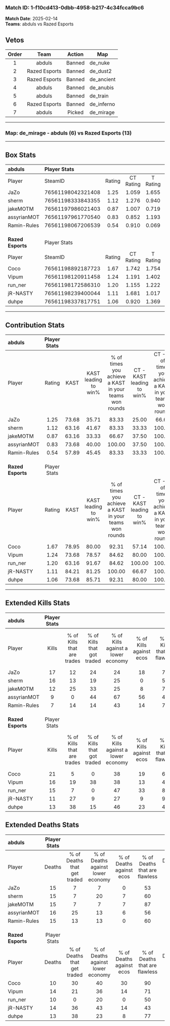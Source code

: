 ### Match ID: 1-f10cd413-0dbb-4958-b217-4c34fcca9bc6  
**Match Date**: 2025-02-14  
**Teams**: abduls vs Razed Esports  

## Vetos  

| Order | Team | Action | Map |
| :---: | :--: | :----: | --- |
| 1 | abduls | Banned | de_nuke |
| 2 | Razed Esports | Banned | de_dust2 |
| 3 | Razed Esports | Banned | de_ancient |
| 4 | abduls | Banned | de_anubis |
| 5 | abduls | Banned | de_train |
| 6 | Razed Esports | Banned | de_inferno |
| 7 | abduls | Picked | de_mirage |

---  

### **Map**: de_mirage - abduls (6) vs Razed Esports (13)  
---  

## Box Stats  

| **abduls**        | Player Stats      |        |           |          |       |       |       |         |        |      |     |
| :- | :- | :-: | :-: | :-: | :-: | :-: | :-: | :-: | :-: | :-: | :-: |
| Player            | SteamID           | Rating | CT Rating | T Rating | KAST  |  ADR  | Kills | Assists | Deaths | K/D  | HS% |
| JaZo              | 76561198042321408 |  1.25  |   1.059   |  1.655   | 73.68 | 89.8  |  17   |    2    |   15   | 1.13 | 64  |
| sherm             | 76561198333843355 |  1.12  |   1.276   |  0.940   | 63.16 | 89.7  |  16   |    1    |   15   | 1.07 | 43  |
| jakeMOTM          | 76561197986021403 |  0.87  |   1.007   |  0.719   | 63.16 | 65.5  |  12   |    3    |   15   | 0.80 | 66  |
| assyrianMOT       | 76561197961770540 |  0.83  |   0.852   |  1.193   | 73.68 | 68.6  |   9   |    9    |   16   | 0.56 | 44  |
| Ramin-Rules       | 76561198067206539 |  0.54  |   0.910   |  0.069   | 57.89 | 47.5  |   7   |    2    |   15   | 0.47 | 42  |
|                   |                   |        |           |          |       |       |       |         |        |      |     |
|                   |                   |        |           |          |       |       |       |         |        |      |     |
|                   |                   |        |           |          |       |       |       |         |        |      |     |
| **Razed Esports** | Player Stats      |        |           |          |       |       |       |         |        |      |     |
| Player            | SteamID           | Rating | CT Rating | T Rating | KAST  |  ADR  | Kills | Assists | Deaths | K/D  | HS% |
| Coco              | 76561198892187723 |  1.67  |   1.742   |  1.754   | 78.95 | 107.0 |  21   |    2    |   10   | 2.10 | 52  |
| Vipum             | 76561198120911458 |  1.24  |   1.191   |  1.402   | 73.68 | 89.0  |  16   |    4    |   14   | 1.14 | 43  |
| run_ner           | 76561198172586310 |  1.20  |   1.155   |  1.222   | 63.16 | 80.0  |  15   |    3    |   10   | 1.50 | 33  |
| jR-NASTY          | 76561198239400044 |  1.11  |   1.681   |  1.017   | 84.21 | 89.8  |  11   |    8    |   14   | 0.79 | 36  |
| duhpe             | 76561198337817751 |  1.06  |   0.920   |  1.369   | 73.68 | 69.0  |  13   |    3    |   13   | 1.00 | 61  |
---  

## Contribution Stats  

| **abduls**        | Player Stats |       |                      |                                                        |                           |                                                             |                          |                                                            |
| :- | :-: | :-: | :-: | :-: | :-: | :-: | :-: | :-: |
| Player            |    Rating    | KAST  | KAST leading to win% | % of times you achieve a KAST in your teams won rounds | CT - KAST leading to win% | CT - % of times you achieve a KAST in your teams won rounds | T - KAST leading to win% | T - % of times you achieve a KAST in your teams won rounds |
| JaZo              |     1.25     | 73.68 |        35.71         |                         83.33                          |           25.00           |                            66.67                            |          50.00           |                           100.00                           |
| sherm             |     1.12     | 63.16 |        41.67         |                         83.33                          |           33.33           |                           100.00                            |          66.67           |                           66.67                            |
| jakeMOTM          |     0.87     | 63.16 |        33.33         |                         66.67                          |           37.50           |                           100.00                            |          25.00           |                           33.33                            |
| assyrianMOT       |     0.83     | 73.68 |        40.00         |                         100.00                         |           37.50           |                           100.00                            |          42.86           |                           100.00                           |
| Ramin-Rules       |     0.54     | 57.89 |        45.45         |                         83.33                          |           33.33           |                           100.00                            |          100.00          |                           66.67                            |
|                   |              |       |                      |                                                        |                           |                                                             |                          |                                                            |
|                   |              |       |                      |                                                        |                           |                                                             |                          |                                                            |
|                   |              |       |                      |                                                        |                           |                                                             |                          |                                                            |
| **Razed Esports** | Player Stats |       |                      |                                                        |                           |                                                             |                          |                                                            |
| Player            |    Rating    | KAST  | KAST leading to win% | % of times you achieve a KAST in your teams won rounds | CT - KAST leading to win% | CT - % of times you achieve a KAST in your teams won rounds | T - KAST leading to win% | T - % of times you achieve a KAST in your teams won rounds |
| Coco              |     1.67     | 78.95 |        80.00         |                         92.31                          |           57.14           |                           100.00                            |          100.00          |                           88.89                            |
| Vipum             |     1.24     | 73.68 |        78.57         |                         84.62                          |           80.00           |                           100.00                            |          77.78           |                           77.78                            |
| run_ner           |     1.20     | 63.16 |        91.67         |                         84.62                          |          100.00           |                           100.00                            |          87.50           |                           77.78                            |
| jR-NASTY          |     1.11     | 84.21 |        81.25         |                         100.00                         |           66.67           |                           100.00                            |          90.00           |                           100.00                           |
| duhpe             |     1.06     | 73.68 |        85.71         |                         92.31                          |           80.00           |                           100.00                            |          88.89           |                           88.89                            |
---  

## Extended Kills Stats  

| **abduls**        | Player Stats |                            |                            |                                    |                         |                              |                                 |                                       |                    |           |
| :- | :-: | :-: | :-: | :-: | :-: | :-: | :-: | :-: | :-: | :-: |
| Player            |    Kills     | % of Kills that are trades | % of Kills that got traded | % of Kills against a lower economy | % of Kills against ecos | % of Kills that are flawless | % of Kills that are close duels | % of Kills that are assisted by flash | Pistol Round Kills | AWP Kills |
| JaZo              |      17      |             12             |             24             |                 24                 |           18            |              76              |                0                |                  12                   |         0          |     2     |
| sherm             |      16      |             13             |             19             |                 25                 |            0            |              56              |               13                |                   6                   |         0          |     3     |
| jakeMOTM          |      12      |             25             |             33             |                 25                 |            8            |              75              |                0                |                   8                   |         0          |     1     |
| assyrianMOT       |      9       |             0              |             44             |                 67                 |           56            |              44              |                0                |                   0                   |         0          |     1     |
| Ramin-Rules       |      7       |             14             |             14             |                 43                 |           14            |              71              |                0                |                   0                   |         0          |     0     |
|                   |              |                            |                            |                                    |                         |                              |                                 |                                       |                    |           |
|                   |              |                            |                            |                                    |                         |                              |                                 |                                       |                    |           |
|                   |              |                            |                            |                                    |                         |                              |                                 |                                       |                    |           |
| **Razed Esports** | Player Stats |                            |                            |                                    |                         |                              |                                 |                                       |                    |           |
| Player            |    Kills     | % of Kills that are trades | % of Kills that got traded | % of Kills against a lower economy | % of Kills against ecos | % of Kills that are flawless | % of Kills that are close duels | % of Kills that are assisted by flash | Pistol Round Kills | AWP Kills |
| Coco              |      21      |             5              |             0              |                 38                 |           19            |              62              |                5                |                   0                   |         0          |     3     |
| Vipum             |      16      |             19             |             38             |                 38                 |           13            |              44              |                0                |                   6                   |         0          |     2     |
| run_ner           |      15      |             7              |             0              |                 47                 |           33            |              80              |                7                |                  13                   |         0          |     2     |
| jR-NASTY          |      11      |             27             |             9              |                 27                 |            9            |              91              |                9                |                   0                   |         7          |     0     |
| duhpe             |      13      |             38             |             15             |                 46                 |           23            |              46              |                0                |                   8                   |         0          |     0     |
## Extended Deaths Stats  

| **abduls**        | Player Stats |                             |                                   |                          |                               |                            |                           |               |
| :- | :-: | :-: | :-: | :-: | :-: | :-: | :-: | :-: |
| Player            |    Deaths    | % of Deaths that get traded | % of Deaths against lower economy | % of Deaths against ecos | % of Deaths that are flawless | % of Deaths that are close | % of Deaths while blinded | Deaths to AWP |
| JaZo              |      15      |              7              |                 7                 |            0             |              53               |             7              |             7             |       1       |
| sherm             |      15      |              7              |                20                 |            7             |              60               |             0              |             0             |       0       |
| jakeMOTM          |      15      |              7              |                 7                 |            7             |              87               |             0              |             7             |       2       |
| assyrianMOT       |      16      |             25              |                13                 |            6             |              56               |             0              |             6             |       2       |
| Ramin-Rules       |      15      |             13              |                13                 |            0             |              60               |             13             |             7             |       2       |
|                   |              |                             |                                   |                          |                               |                            |                           |               |
|                   |              |                             |                                   |                          |                               |                            |                           |               |
|                   |              |                             |                                   |                          |                               |                            |                           |               |
| **Razed Esports** | Player Stats |                             |                                   |                          |                               |                            |                           |               |
| Player            |    Deaths    | % of Deaths that get traded | % of Deaths against lower economy | % of Deaths against ecos | % of Deaths that are flawless | % of Deaths that are close | % of Deaths while blinded | Deaths to AWP |
| Coco              |      10      |             30              |                40                 |            30            |              90               |             0              |            10             |       0       |
| Vipum             |      14      |             21              |                36                 |            14            |              71               |             0              |             0             |       0       |
| run_ner           |      10      |              0              |                20                 |            0             |              50               |             0              |            20             |       0       |
| jR-NASTY          |      14      |             36              |                43                 |            14            |              43               |             7              |             7             |       0       |
| duhpe             |      13      |             38              |                23                 |            8             |              77               |             8              |             0             |       0       |
